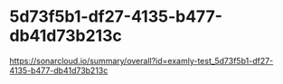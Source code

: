 # 5d73f5b1-df27-4135-b477-db41d73b213c
https://sonarcloud.io/summary/overall?id=examly-test_5d73f5b1-df27-4135-b477-db41d73b213c
